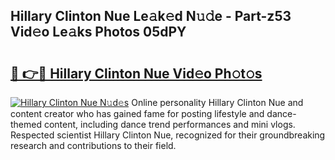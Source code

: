 ## Hillary Clinton Nue Le𝚊k𝚎d N𝚞𝚍e - Part-z53 Vid𝚎o Le𝚊ks Photos 05dPY

# <h2><a href="http://fb50tid.evod.top/?m=Hillary+Clinton+Nue">🔗 👉🔴 Hillary Clinton Nue Vid𝚎o Ph𝚘t𝚘s</a></h2>

[![Hillary Clinton Nue N𝚞d𝚎s](https://i.imgur.com/8V9OHl7.gif)](http://fb50tid.evod.top/?m=Hillary+Clinton+Nue)
Online personality Hillary Clinton Nue and content creator who has gained fame for posting lifestyle and dance-themed content, including dance trend performances and mini vlogs. Respected scientist Hillary Clinton Nue, recognized for their groundbreaking research and contributions to their field. 
